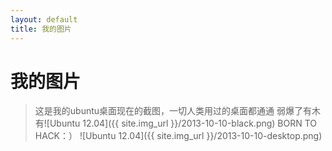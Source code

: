 ```yaml
---
layout: default
title: 我的图片
---
```

我的图片
=====================================================================
>这是我的ubuntu桌面现在的截图，一切人类用过的桌面都通通
>弱爆了有木有![Ubuntu 12.04]({{ site.img_url }}/2013-10-10-black.png)
                                                             BORN TO HACK：）
![Ubuntu 12.04]({{ site.img_url }}/2013-10-10-desktop.png)
